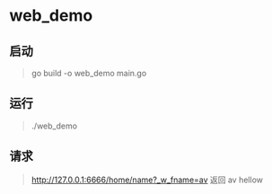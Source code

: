 # web_demo

## 启动
> go build -o web_demo main.go

## 运行
> ./web_demo

## 请求
>http://127.0.0.1:6666/home/name?_w_fname=av
>返回 av hellow